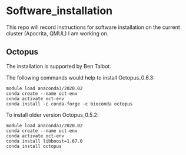 # Software_installation
This repo will record instructions for software installation on the current cluster (Apocrita, QMUL) I am working on.
## Octopus
The installation is supported by Ben Talbot.

The following commands would help to install Octopus_0.6.3:

```
module load anaconda3/2020.02
conda create --name oct-env
conda activate oct-env
conda install -c conda-forge -c bioconda octopus
```

To install older version Octopus_0.5.2:

```
module load anaconda3/2020.02
conda create --name oct-env
conda activate oct-env
conda install libboost=1.67.0
conda install octopus
```
